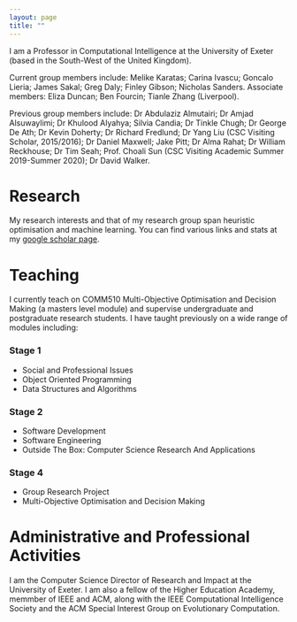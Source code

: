 ```yaml
---
layout: page
title: ""
---
```


I am a Professor in Computational Intelligence at the University of Exeter (based in the South-West of the United Kingdom). 

Current group members include: Melike Karatas; Carina Ivascu; Goncalo Lieria; James Sakal; Greg Daly; Finley Gibson; Nicholas Sanders. Associate members: Eliza Duncan; Ben Fourcin; Tianle Zhang (Liverpool).

Previous group members include: Dr Abdulaziz Almutairi; Dr Amjad Alsuwaylimi; Dr Khulood Alyahya; Silvia Candia; Dr Tinkle Chugh; Dr George De Ath; Dr Kevin Doherty; Dr Richard Fredlund; Dr Yang Liu (CSC Visiting Scholar, 2015/2016); Dr Daniel Maxwell; Jake Pitt; Dr Alma Rahat; Dr William Reckhouse; Dr Tim Seah; Prof. Choali Sun (CSC Visiting Academic Summer 2019-Summer 2020); Dr David Walker.

# Research

My research interests and that of my research group span heuristic optimisation and machine learning. You can find various links and stats at my [google scholar page](https://scholar.google.com/citations?user=tvV_iQEAAAAJ&hl=en). 

# Teaching

I currently teach on COMM510 Multi-Objective Optimisation and Decision Making (a masters level module) and supervise undergraduate and postgraduate research students. I have taught previously on a wide range of modules including:

### Stage 1
- Social and Professional Issues
- Object Oriented Programming
- Data Structures and Algorithms

### Stage 2
- Software Development
- Software Engineering
- Outside The Box: Computer Science Research And Applications

### Stage 4
- Group Research Project
- Multi-Objective Optimisation and Decision Making

# Administrative and Professional Activities

I am the Computer Science Director of Research and Impact at the University of Exeter. I am also a fellow of the Higher Education Academy, memmber of IEEE and ACM, along with the IEEE Computational Intelligence Society and the ACM Special Interest Group on Evolutionary Computation.   

